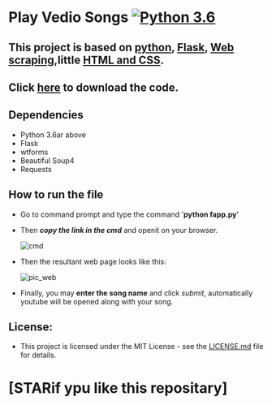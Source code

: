 # Play Vedio Songs [![Python 3.6](https://img.shields.io/badge/python-3.6-green.svg)](https://www.python.org/downloads/release/python-360/)



## This project is based on [python](https://www.python.org/), [Flask](http://flask.pocoo.org/docs/1.0/), [Web scraping](https://www.crummy.com/software/BeautifulSoup/bs4/doc/),little [HTML and CSS](https://developer.mozilla.org/en-US/docs/Web/CSS/Reference).

## Click [here](https://github.com/syamkakarla98/Play-Vedio-Songs-Using-Flask/releases) to download the code.

## Dependencies

* Python 3.6ar above
* Flask
* wtforms
* Beautiful Soup4
* Requests

## How to run the file

* Go to command prompt and type the command '**python fapp.py**'
* Then **_copy the link in the cmd_** and openit on your browser.

     ![cmd](https://user-images.githubusercontent.com/36328597/42731218-64298e64-8826-11e8-8f8b-b629a1b0a26c.PNG)

* Then the resultant web page looks like this:

     ![pic_web](https://user-images.githubusercontent.com/36328597/42731219-6466c680-8826-11e8-9b61-c72b491bb142.PNG)

* Finally, you may **enter the song name** and click _submit_, automatically youtube will be opened along with your song.


## License:

* This project is licensed under the MIT License - see the [LICENSE.md](https://github.com/syamkakarla98/Play-Vedio-Songs-Using-Flask/blob/master/LICENSE.md) file for details.

# [STARif ypu like this repositary]
